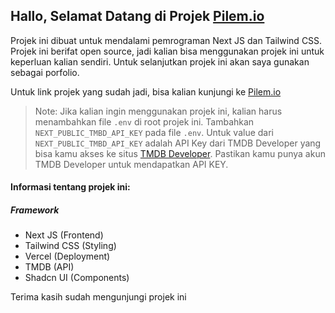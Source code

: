 ## Hallo, Selamat Datang di Projek [Pilem.io](https://pilem-io.vercel.app/)

Projek ini dibuat untuk mendalami pemrograman Next JS dan Tailwind CSS. Projek ini berifat open source, jadi kalian bisa menggunakan projek ini untuk keperluan kalian sendiri. Untuk selanjutkan projek ini akan saya gunakan sebagai porfolio.

Untuk link projek yang sudah jadi, bisa kalian kunjungi ke [Pilem.io](https://pilem-io.vercel.app/)

> Note: Jika kalian ingin menggunakan projek ini, kalian harus menambahkan file `.env` di root projek ini. Tambahkan `NEXT_PUBLIC_TMBD_API_KEY` pada file `.env`. Untuk value dari `NEXT_PUBLIC_TMBD_API_KEY` adalah API Key dari TMDB Developer yang bisa kamu akses ke situs [TMDB Developer](https://developer.themoviedb.org/). Pastikan kamu punya akun TMDB Developer untuk mendapatkan API KEY.

#### Informasi tentang projek ini:

##### Framework

- Next JS (Frontend)
- Tailwind CSS (Styling)
- Vercel (Deployment)
- TMDB (API)
- Shadcn UI (Components)

Terima kasih sudah mengunjungi projek ini
